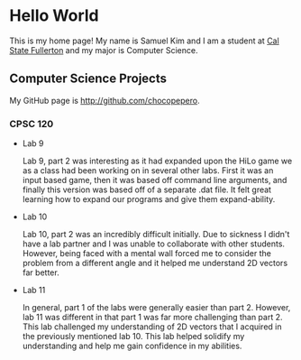 # Hello World

This is my home page! My name is Samuel Kim and I am a student at [Cal State Fullerton](http://www.fullerton.edu/) and my major is Computer Science.

## Computer Science Projects

My GitHub page is http://github.com/chocopepero.

### CPSC 120

* Lab 9

    Lab 9, part 2 was interesting as it had expanded upon the HiLo game
    we as a class had been working on in several other labs. First it was
    an input based game, then it was based off command line arguments,
    and finally this version was based off of a separate .dat file.
    It felt great learning how to expand our programs and give them
    expand-ability.

* Lab 10

    Lab 10, part 2 was an incredibly difficult initially. Due to sickness
    I didn't have a lab partner and I was unable to collaborate with other
    students. However, being faced with a mental wall forced me to
    consider the problem from a different angle and it helped me
    understand 2D vectors far better.

* Lab 11

    In general, part 1 of the labs were generally easier than part 2.
    However, lab 11 was different in that part 1 was far more challenging
    than part 2. This lab challenged my understanding of 2D vectors
    that I acquired in the previously mentioned lab 10. This lab helped
    solidify my understanding and help me gain confidence in my abilities.